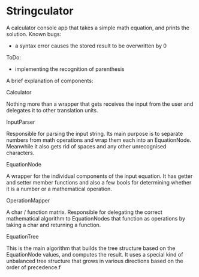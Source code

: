 # Stringculator
A calculator console app that takes a simple math equation, and prints the solution.
Known bugs:
- a syntax error causes the stored result to be overwritten by 0

ToDo:
- implementing the recognition of parenthesis


A brief explanation of components:

Calculator

Nothing more than a wrapper that gets receives the input from the user and delegates it to other translation units.

InputParser

Responsible for parsing the input string. Its main purpose is to separate numbers from math operations and wrap them each into an EquationNode. Meanwhile it also gets rid of spaces and any other unrecognised characters.

EquationNode

A wrapper for the individual components of the input equation. It has getter and setter member functions and also a few bools for determining whether it is a number or a mathematical operation.

OperationMapper

A char / function matrix. Responsible for delegating the correct mathematical algorithm to EquationNodes that function as operations by taking a char and returning a function.

EquationTree

This is the main algorithm that builds the tree structure based on the EquationNode values, and computes the result. It uses a special kind of unbalanced tree structure that grows in various directions based on the order of precedence.f
